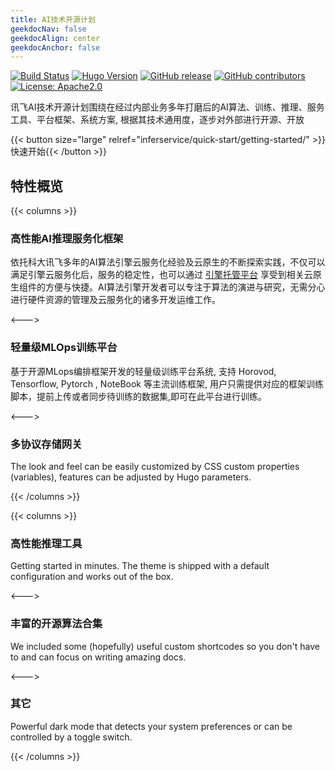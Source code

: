 ```yaml
---
title: AI技术开源计划
geekdocNav: false
geekdocAlign: center
geekdocAnchor: false
---
```


<!-- markdownlint-capture -->
<!-- markdownlint-disable MD033 -->

<span class="badge-placeholder">[![Build Status](https://img.shields.io/drone/build/thegeeklab/hugo-geekdoc?logo=drone&server=https%3A%2F%2Fdrone.thegeeklab.de)](https://drone.thegeeklab.de/thegeeklab/hugo-geekdoc)</span>
<span class="badge-placeholder">[![Hugo Version](https://img.shields.io/badge/hugo-0.83-blue.svg)](https://gohugo.io)</span>
<span class="badge-placeholder">[![GitHub release](https://img.shields.io/github/v/release/xfyun/AthenaServing)](https://github.com/xfyun/AthenaServing/releases/latest)</span>
<span class="badge-placeholder">[![GitHub contributors](https://img.shields.io/github/contributors/xfyun/AthenaServing)](https://github.com/xfyun/AthenaServing/graphs/contributors)</span>
<span class="badge-placeholder">[![License: Apache2.0](https://img.shields.io/github/license/xfyun/AthenaServing)](https://github.com/xfyun/AthenaServing/blob/master/LICENSE)</span>

<!-- markdownlint-restore -->

讯飞AI技术开源计划围绕在经过内部业务多年打磨后的AI算法、训练、推理、服务工具、平台框架、系统方案, 根据其技术通用度，逐步对外部进行开源、开放

{{< button size="large" relref="inferservice/quick-start/getting-started/" >}}快速开始{{< /button >}}

## 特性概览

{{< columns >}}

### 高性能AI推理服务化框架

依托科大讯飞多年的AI算法引擎云服务化经验及云原生的不断探索实践，不仅可以满足引擎云服务化后，服务的稳定性，也可以通过 [引擎托管平台]() 享受到相关云原生组件的方便与快捷。AI算法引擎开发者可以专注于算法的演进与研究，无需分心进行硬件资源的管理及云服务化的诸多开发运维工作。

<--->

### 轻量级MLOps训练平台

基于开源MLops编排框架开发的轻量级训练平台系统, 支持 Horovod, Tensorflow, Pytorch , NoteBook 等主流训练框架, 用户只需提供对应的框架训练脚本，提前上传或者同步待训练的数据集,即可在此平台进行训练。

<--->

### 多协议存储网关

The look and feel can be easily customized by CSS custom properties (variables), features can be adjusted by Hugo parameters.

{{< /columns >}}

{{< columns >}}

### 高性能推理工具

Getting started in minutes. The theme is shipped with a default configuration and works out of the box.

<--->

### 丰富的开源算法合集

We included some (hopefully) useful custom shortcodes so you don't have to and can focus on writing amazing docs.

<--->

### 其它

Powerful dark mode that detects your system preferences or can be controlled by a toggle switch.

{{< /columns >}}
